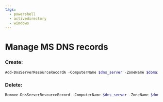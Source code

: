 ```yaml
---
tags:
  - powershell
  - activedirectory
  - windows
---
```

# Manage MS DNS records

### Create:
```powershell
Add-DnsServerResourceRecordA -ComputerName $dns_server -ZoneName $domain_name -CreatePtr -Name $record_name -IPv4Address $ip_address
```

### Delete:
```powershell
Remove-DnsServerResourceRecord -ComputerName $dns_server -ZoneName $domain_name -Name $record_name -RRType A -Force
```
